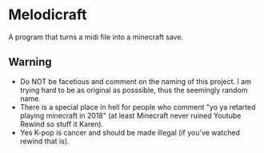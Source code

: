 # Melodicraft
A program that turns a midi file into a minecraft save.

## Warning
- Do NOT be facetious and comment on the naming of this project. I am trying hard to be as original as posssible, thus the seemingly random name.
- There is a special place in hell for people who comment "yo ya retarted playing minecraft in 2018" (at least Minecraft never ruined Youtube Rewind so stuff it Karen).
- Yes K-pop is cancer and should be made illegal (if you've watched rewind that is).